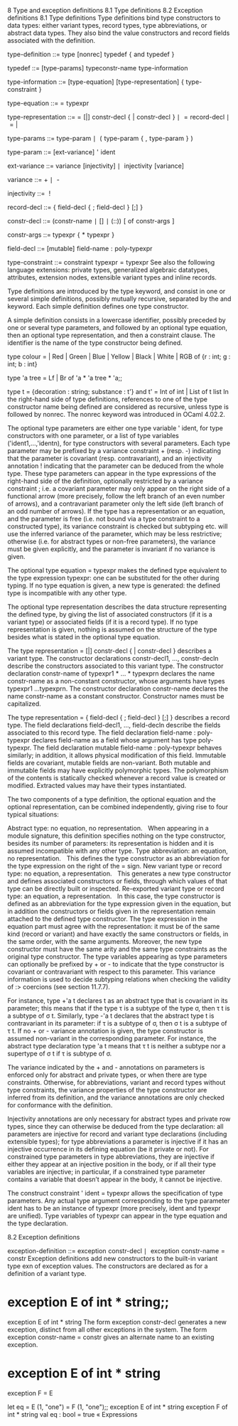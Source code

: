 8 Type and exception definitions
8.1 Type definitions
8.2 Exception definitions
8.1 Type definitions
Type definitions bind type constructors to data types: either variant types, record types, type abbreviations, or abstract data types. They also bind the value constructors and record fields associated with the definition.


type-definition	::=	type [nonrec] typedef { and typedef }
 
typedef	::=	[type-params] typeconstr-name type-information
 
type-information	::=	[type-equation] [type-representation] { type-constraint }
 
type-equation	::=	= typexpr
 
type-representation	::=	= [|] constr-decl { | constr-decl }
 	∣	 = record-decl
 	∣	 = |
 
type-params	::=	type-param
 	∣	 ( type-param { , type-param } )
 
type-param	::=	[ext-variance] ' ident
 
ext-variance	::=	variance [injectivity]
 	∣	 injectivity [variance]
 
variance	::=	+
 	∣	 -
 
injectivity	::=	 !
 
record-decl	::=	{ field-decl { ; field-decl } [;] }
 
constr-decl	::=	(constr-name ∣ [] ∣ (::)) [ of constr-args ]
 
constr-args	::=	typexpr { * typexpr }
 
field-decl	::=	[mutable] field-name : poly-typexpr
 
type-constraint	::=	constraint typexpr = typexpr
See also the following language extensions: private types, generalized algebraic datatypes, attributes, extension nodes, extensible variant types and inline records.

Type definitions are introduced by the type keyword, and consist in one or several simple definitions, possibly mutually recursive, separated by the and keyword. Each simple definition defines one type constructor.

A simple definition consists in a lowercase identifier, possibly preceded by one or several type parameters, and followed by an optional type equation, then an optional type representation, and then a constraint clause. The identifier is the name of the type constructor being defined.

type colour =
  | Red | Green | Blue | Yellow | Black | White
  | RGB of {r : int; g : int; b : int}

type 'a tree = Lf | Br of 'a * 'a tree * 'a;;

type t = {decoration : string; substance : t'}
and t' = Int of int | List of t list
In the right-hand side of type definitions, references to one of the type constructor name being defined are considered as recursive, unless type is followed by nonrec. The nonrec keyword was introduced in OCaml 4.02.2.

The optional type parameters are either one type variable ' ident, for type constructors with one parameter, or a list of type variables ('ident1,…,'identn), for type constructors with several parameters. Each type parameter may be prefixed by a variance constraint + (resp. -) indicating that the parameter is covariant (resp. contravariant), and an injectivity annotation ! indicating that the parameter can be deduced from the whole type. These type parameters can appear in the type expressions of the right-hand side of the definition, optionally restricted by a variance constraint ; i.e. a covariant parameter may only appear on the right side of a functional arrow (more precisely, follow the left branch of an even number of arrows), and a contravariant parameter only the left side (left branch of an odd number of arrows). If the type has a representation or an equation, and the parameter is free (i.e. not bound via a type constraint to a constructed type), its variance constraint is checked but subtyping etc. will use the inferred variance of the parameter, which may be less restrictive; otherwise (i.e. for abstract types or non-free parameters), the variance must be given explicitly, and the parameter is invariant if no variance is given.

The optional type equation = typexpr makes the defined type equivalent to the type expression typexpr: one can be substituted for the other during typing. If no type equation is given, a new type is generated: the defined type is incompatible with any other type.

The optional type representation describes the data structure representing the defined type, by giving the list of associated constructors (if it is a variant type) or associated fields (if it is a record type). If no type representation is given, nothing is assumed on the structure of the type besides what is stated in the optional type equation.

The type representation = [|] constr-decl { | constr-decl } describes a variant type. The constructor declarations constr-decl1, …, constr-decln describe the constructors associated to this variant type. The constructor declaration constr-name of typexpr1 * … * typexprn declares the name constr-name as a non-constant constructor, whose arguments have types typexpr1 …typexprn. The constructor declaration constr-name declares the name constr-name as a constant constructor. Constructor names must be capitalized.

The type representation = { field-decl { ; field-decl } [;] } describes a record type. The field declarations field-decl1, …, field-decln describe the fields associated to this record type. The field declaration field-name : poly-typexpr declares field-name as a field whose argument has type poly-typexpr. The field declaration mutable field-name : poly-typexpr behaves similarly; in addition, it allows physical modification of this field. Immutable fields are covariant, mutable fields are non-variant. Both mutable and immutable fields may have explicitly polymorphic types. The polymorphism of the contents is statically checked whenever a record value is created or modified. Extracted values may have their types instantiated.

The two components of a type definition, the optional equation and the optional representation, can be combined independently, giving rise to four typical situations:

Abstract type: no equation, no representation.
 ‍
When appearing in a module signature, this definition specifies nothing on the type constructor, besides its number of parameters: its representation is hidden and it is assumed incompatible with any other type.
Type abbreviation: an equation, no representation.
 ‍
This defines the type constructor as an abbreviation for the type expression on the right of the = sign.
New variant type or record type: no equation, a representation.
 ‍
This generates a new type constructor and defines associated constructors or fields, through which values of that type can be directly built or inspected.
Re-exported variant type or record type: an equation, a representation.
 ‍
In this case, the type constructor is defined as an abbreviation for the type expression given in the equation, but in addition the constructors or fields given in the representation remain attached to the defined type constructor. The type expression in the equation part must agree with the representation: it must be of the same kind (record or variant) and have exactly the same constructors or fields, in the same order, with the same arguments. Moreover, the new type constructor must have the same arity and the same type constraints as the original type constructor.
The type variables appearing as type parameters can optionally be prefixed by + or - to indicate that the type constructor is covariant or contravariant with respect to this parameter. This variance information is used to decide subtyping relations when checking the validity of :> coercions (see section 11.7.7).

For instance, type +'a t declares t as an abstract type that is covariant in its parameter; this means that if the type τ is a subtype of the type σ, then τ t is a subtype of σ t. Similarly, type -'a t declares that the abstract type t is contravariant in its parameter: if τ is a subtype of σ, then σ t is a subtype of τ t. If no + or - variance annotation is given, the type constructor is assumed non-variant in the corresponding parameter. For instance, the abstract type declaration type 'a t means that τ t is neither a subtype nor a supertype of σ t if τ is subtype of σ.

The variance indicated by the + and - annotations on parameters is enforced only for abstract and private types, or when there are type constraints. Otherwise, for abbreviations, variant and record types without type constraints, the variance properties of the type constructor are inferred from its definition, and the variance annotations are only checked for conformance with the definition.

Injectivity annotations are only necessary for abstract types and private row types, since they can otherwise be deduced from the type declaration: all parameters are injective for record and variant type declarations (including extensible types); for type abbreviations a parameter is injective if it has an injective occurrence in its defining equation (be it private or not). For constrained type parameters in type abbreviations, they are injective if either they appear at an injective position in the body, or if all their type variables are injective; in particular, if a constrained type parameter contains a variable that doesn’t appear in the body, it cannot be injective.

The construct constraint ' ident = typexpr allows the specification of type parameters. Any actual type argument corresponding to the type parameter ident has to be an instance of typexpr (more precisely, ident and typexpr are unified). Type variables of typexpr can appear in the type equation and the type declaration.

8.2 Exception definitions

exception-definition	::=	exception constr-decl
 	∣	 exception constr-name = constr
Exception definitions add new constructors to the built-in variant type exn of exception values. The constructors are declared as for a definition of a variant type.

# exception E of int * string;;
exception E of int * string
The form exception constr-decl generates a new exception, distinct from all other exceptions in the system. The form exception constr-name = constr gives an alternate name to an existing exception.

# exception E of int * string

  exception F = E

  let eq =
     E (1, "one") = F (1, "one");;
exception E of int * string
exception F of int * string
val eq : bool = true
« Expressions
